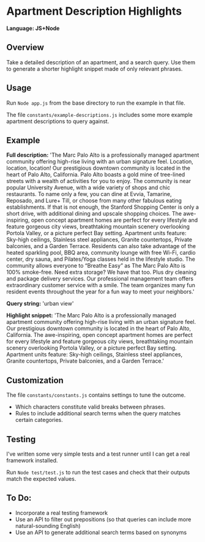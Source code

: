 # Apartment Description Highlights
<strong>Language: JS+Node</strong>

## Overview

Take a detailed description of an apartment, and a search query. Use them to generate a shorter highlight snippet made of only relevant phrases. 

## Usage

Run `Node app.js` from the base directory to run the example in that file. 

The file `constants/example-descriptions.js` includes some more example apartment descriptions to query against. 

## Example

**Full description:** 'The Marc Palo Alto is a professionally managed apartment community offering high-rise living with an urban signature feel. Location, location, location! Our prestigious downtown community is located in the heart of Palo Alto, California. Palo Alto boasts a gold mine of tree-lined streets with a wealth of activities for you to enjoy. The community is near popular University Avenue, with a wide variety of shops and chic restaurants. To name only a few, you can dine at Evvia, Tamarine, Reposado, and Lure+ Till, or choose from many other fabulous eating establishments. If that is not enough, the Stanford Shopping Center is only a short drive, with additional dining and upscale shopping choices. The awe-inspiring, open concept apartment homes are perfect for every lifestyle and feature gorgeous city views, breathtaking mountain scenery overlooking Portola Valley, or a picture perfect Bay setting. Apartment units feature: Sky-high ceilings, Stainless steel appliances, Granite countertops, Private balconies, and a Garden Terrace. Residents can also take advantage of the heated sparkling pool, BBQ area, community lounge with free Wi-Fi, cardio center, dry sauna, and Pilates/Yoga classes held in the lifestyle studio. The community allows everyone to “Breathe Easy” as The Marc Palo Alto is 100% smoke-free. Need extra storage? We have that too. Plus dry cleaning and package delivery services. Our professional management team offers extraordinary customer service with a smile. The team organizes many fun resident events throughout the year for a fun way to meet your neighbors.'

**Query string:** 'urban view'

**Highlight snippet:** 'The Marc Palo Alto is a professionally managed apartment community offering high-rise living with an urban signature feel. Our prestigious downtown community is located in the heart of Palo Alto, California. The awe-inspiring, open concept apartment homes are perfect for every lifestyle and feature gorgeous city views, breathtaking mountain scenery overlooking Portola Valley, or a picture perfect Bay setting. Apartment units feature: Sky-high ceilings, Stainless steel appliances, Granite countertops, Private balconies, and a Garden Terrace.' 

## Customization

The file `constants/constants.js` contains settings to tune the outcome. 
 * Which characters constitute valid breaks between phrases. 
 * Rules to include additional search terms when the query matches certain categories. 

## Testing

I've written some very simple tests and a test runner until I can get a real framework installed. 

Run `Node test/test.js` to run the test cases and check that their outputs match the expected values. 

## To Do:

* Incorporate a real testing framework
* Use an API to filter out prepositions (so that queries can include more natural-sounding English)
* Use an API to generate additional search terms based on synonyms
